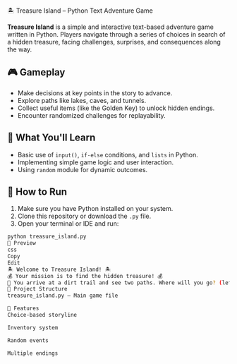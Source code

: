 🏝️ Treasure Island – Python Text Adventure Game

**Treasure Island** is a simple and interactive text-based adventure game written in Python. Players navigate through a series of choices in search of a hidden treasure, facing challenges, surprises, and consequences along the way.

## 🎮 Gameplay

- Make decisions at key points in the story to advance.
- Explore paths like lakes, caves, and tunnels.
- Collect useful items (like the Golden Key) to unlock hidden endings.
- Encounter randomized challenges for replayability.

## 🧠 What You'll Learn

- Basic use of `input()`, `if-else` conditions, and `lists` in Python.
- Implementing simple game logic and user interaction.
- Using `random` module for dynamic outcomes.

## 🚀 How to Run

1. Make sure you have Python installed on your system.
2. Clone this repository or download the `.py` file.
3. Open your terminal or IDE and run:

```bash
python treasure_island.py
📸 Preview
css
Copy
Edit
🏝️ Welcome to Treasure Island! 🏝️
💰 Your mission is to find the hidden treasure! 💰
🚶 You arrive at a dirt trail and see two paths. Where will you go? (left/right)
📂 Project Structure
treasure_island.py – Main game file

📌 Features
Choice-based storyline

Inventory system

Random events

Multiple endings
